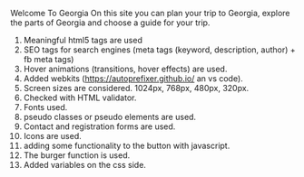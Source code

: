 Welcome To Georgia
On this site you can plan your trip to Georgia, explore the parts of Georgia and choose a guide for your trip.
1. Meaningful html5 tags are used
2. SEO tags for search engines (meta tags (keyword, description,
author) + fb meta tags)
3. Hover animations (transitions, hover effects) are used.
4. Added webkits (https://autoprefixer.github.io/ an vs code).
5. Screen sizes are considered.  1024px, 768px, 480px, 320px.
6. Checked with HTML validator.
7. Fonts used.
8. pseudo classes or pseudo elements are used.
9. Contact and registration forms are used.
10. Icons are used.
11. adding some functionality to the button with javascript.
12. The burger function is used.
13. Added variables on the css side.